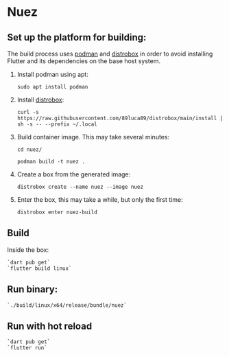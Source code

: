 # Nuez 

## Set up the platform for building: 

The build process uses [podman](https://podman.io/) and [distrobox](https://github.com/89luca89/distrobox?tab=readme-ov-file#installation) in order to avoid installing Flutter and its dependencies on the base host system.

1. Install podman using apt:

    `sudo apt install podman`
    
2. Install [distrobox](https://github.com/89luca89/distrobox?tab=readme-ov-file#installation):

    `curl -s https://raw.githubusercontent.com/89luca89/distrobox/main/install | sh -s -- --prefix ~/.local`

3. Build container image. This may take several minutes:

    `cd nuez/`

    `podman build -t nuez .`

4. Create a box from the generated image:

    `distrobox create --name nuez --image nuez`

5. Enter the box, this may take a while, but only the first time:

    `distrobox enter nuez-build`

## Build

Inside the box:
    
    `dart pub get`
    `flutter build linux`

## Run binary:

    `./build/linux/x64/release/bundle/nuez`

## Run with hot reload

    `dart pub get`
    `flutter run`

